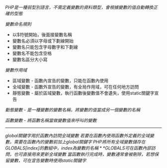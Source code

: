 *PHP是一種弱型別語言，不需定義變數的資料類型，會根據變數的值自動轉換正確的型態*

*變數命名規則*

* 以$符號開始，後面接變數名稱
* 變數名必須以字母或下劃線開始
* 變數名只能包含字母數字和下劃線
* 變數名不能包含空格
* 變數名區分大小寫

*變數作用域*

* 區域變數 - 函數內宣告的變數，只能在函數內使用
* 全域變數 - 函數外宣告的變數，有全局作用域，可在任何地方訪問
* 靜態變數 - 屬於區域變數，執行函數後變數值不會遺失，使用static關鍵字宣告

*動態變數 - 是一種變數的變數名稱，將變數的值當成另一個變數的名稱*

*函數變數 - 將函數名稱當做變數值來呼叫的變數*

***

*global關鍵字用於函數內訪問全域變數*
*若要在函數內使用函數外定義的全域變數，需要在函數內的變數前加上global關鍵字*
*PHP將所有全域變數儲存在$GLOBALS[index]的數組中，index為變數的名稱*
*$GLOBALS可在函數內部訪問，也可直接用來更新全域變數*
*當函數執行完成時，變數通常會被刪除，若想保留變數，可在宣告變數時使用static關鍵字*